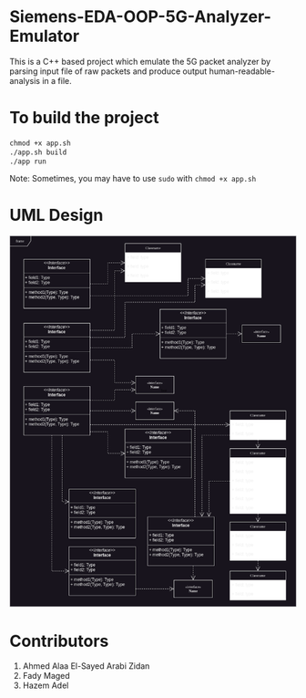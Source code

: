 # Siemens-EDA-OOP-5G-Analyzer-Emulator
This is a C++ based project which emulate the 5G packet analyzer by parsing input file of raw packets and produce output human-readable-analysis in a file.

# To build the project
```
chmod +x app.sh
./app.sh build
./app run
```

Note: Sometimes, you may have to use ```sudo``` with ```chmod +x app.sh```

# UML Design
![UML Design](5G-Analyzer.png)

# Contributors
1. Ahmed Alaa El-Sayed Arabi Zidan
2. Fady Maged
3. Hazem Adel
